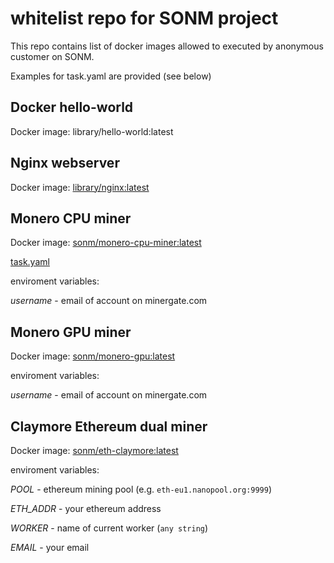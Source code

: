 # whitelist repo for SONM project

This repo contains list of docker images allowed to executed by anonymous customer on SONM.

Examples for task.yaml are provided (see below)

## Docker hello-world

Docker image: library/hello-world:latest

## Nginx webserver

Docker image: [library/nginx:latest](https://hub.docker.com/_/nginx/)

## Monero CPU miner

Docker image: [sonm/monero-cpu-miner:latest](https://hub.docker.com/r/sonm/monero-cpu-miner/)

[task.yaml](https://github.com/sonm-io/allowed-list/blob/master/tasks/monero-cpu.task.yaml)

enviroment variables:

*username* - email of account on minergate.com

## Monero GPU miner

Docker image: [sonm/monero-gpu:latest](https://hub.docker.com/r/sonm/monero-gpu/)

enviroment variables:

*username* - email of account on minergate.com


## Claymore Ethereum dual miner

Docker image: [sonm/eth-claymore:latest](https://hub.docker.com/r/sonm/eth-claymore/)

enviroment variables:

*POOL* - ethereum mining pool (e.g. `eth-eu1.nanopool.org:9999`)

*ETH_ADDR* - your ethereum address

*WORKER* - name of current worker (`any string`)

*EMAIL* - your email
